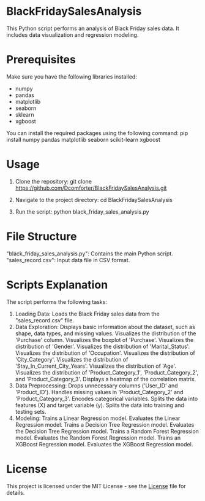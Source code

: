 # BlackFridaySalesAnalysis
This Python script performs an analysis of Black Friday sales data. It includes data visualization and regression modeling.

# Prerequisites
Make sure you have the following libraries installed:

* numpy
* pandas
* matplotlib
* seaborn
* sklearn
* xgboost

You can install the required packages using the following command:
pip install numpy pandas matplotlib seaborn scikit-learn xgboost

# Usage
1. Clone the repository:
   git clone https://github.com/Dcomforter/BlackFridaySalesAnalysis.git

2. Navigate to the project directory:
   cd BlackFridaySalesAnalysis

3. Run the script:
   python black_friday_sales_analysis.py

# File Structure
"black_friday_sales_analysis.py": Contains the main Python script.
"sales_record.csv": Input data file in CSV format.

# Scripts Explanation
The script performs the following tasks:

1. Loading Data: Loads the Black Friday sales data from the "sales_record.csv" file.
2. Data Exploration:
    Displays basic information about the dataset, such as shape, data types, and missing values.
    Visualizes the distribution of the 'Purchase' column.
    Visualizes the boxplot of 'Purchase'.
    Visualizes the distribution of 'Gender'.
    Visualizes the distribution of 'Marital_Status'.
    Visualizes the distribution of 'Occupation'.
    Visualizes the distribution of 'City_Category'.
    Visualizes the distribution of 'Stay_In_Current_City_Years'.
    Visualizes the distribution of 'Age'.
    Visualizes the distribution of 'Product_Category_1', 'Product_Category_2', and 'Product_Category_3'.
    Displays a heatmap of the correlation matrix.
3. Data Preprocessing:
    Drops unnecessary columns ('User_ID' and 'Product_ID').
    Handles missing values in 'Product_Category_2' and 'Product_Category_3'.
    Encodes categorical variables.
    Splits the data into features (X) and target variable (y).
    Splits the data into training and testing sets.
4. Modeling:
    Trains a Linear Regression model.
    Evaluates the Linear Regression model.
    Trains a Decision Tree Regression model.
    Evaluates the Decision Tree Regression model.
    Trains a Random Forest Regression model.
    Evaluates the Random Forest Regression model.
    Trains an XGBoost Regression model.
    Evaluates the XGBoost Regression model.

# License
This project is licensed under the MIT License - see the [License](LICENSE) file for details.

